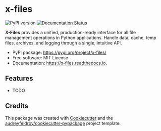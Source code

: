 # x-files

![PyPI version](https://img.shields.io/pypi/v/x-files.svg)
[![Documentation Status](https://readthedocs.org/projects/x-files/badge/?version=latest)](https://x-files.readthedocs.io/en/latest/?version=latest)

 **X-Files** provides a unified, production-ready interface for all file management operations in Python applications. Handle data, cache, temp files, archives, and logging through a single, intuitive API.

* PyPI package: https://pypi.org/project/x-files/
* Free software: MIT License
* Documentation: https://x-files.readthedocs.io.

## Features

* TODO

## Credits

This package was created with [Cookiecutter](https://github.com/audreyfeldroy/cookiecutter) and the [audreyfeldroy/cookiecutter-pypackage](https://github.com/audreyfeldroy/cookiecutter-pypackage) project template.
